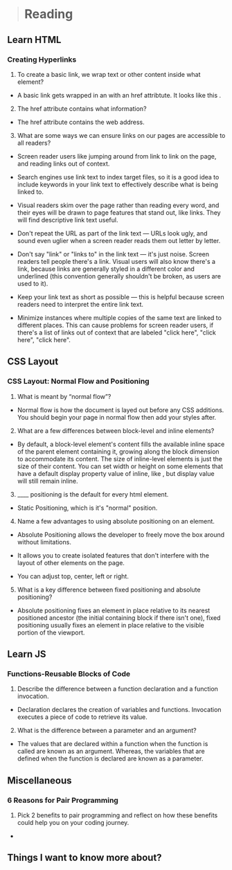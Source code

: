 > # Reading

## Learn HTML

### Creating Hyperlinks

1. To create a basic link, we wrap text or other content inside what element?

- A basic link gets wrapped in an <a> with an href attribtute. It looks like this <a href></a>.

2. The href attribute contains what information?

- The href attribute contains the web address.

3. What are some ways we can ensure links on our pages are accessible to all readers?

- Screen reader users like jumping around from link to link on the page, and reading links out of context.

* Search engines use link text to index target files, so it is a good idea to include keywords in your link text to effectively describe what is being linked to.

* Visual readers skim over the page rather than reading every word, and their eyes will be drawn to page features that stand out, like links. They will find descriptive link text useful.

* Don't repeat the URL as part of the link text — URLs look ugly, and sound even uglier when a screen reader reads them out letter by letter.

* Don't say "link" or "links to" in the link text — it's just noise. Screen readers tell people there's a link. Visual users will also know there's a link, because links are generally styled in a different color and underlined (this convention generally shouldn't be broken, as users are used to it).

* Keep your link text as short as possible — this is helpful because screen readers need to interpret the entire link text.

* Minimize instances where multiple copies of the same text are linked to different places. This can cause problems for screen reader users, if there's a list of links out of context that are labeled "click here", "click here", "click here".

## CSS Layout

### CSS Layout: Normal Flow and Positioning

1. What is meant by “normal flow”?

- Normal flow is how the document is layed out before any CSS additions. You should begin your page in normal flow then add your styles after.

2. What are a few differences between block-level and inline elements?

- By default, a block-level element's content fills the available inline space of the parent element containing it, growing along the block dimension to accommodate its content. The size of inline-level elements is just the size of their content. You can set width or height on some elements that have a default display property value of inline, like <img>, but display value will still remain inline.

3. \_\_\_\_ positioning is the default for every html element.

- Static Positioning, which is it's "normal" position.

4. Name a few advantages to using absolute positioning on an element.

- Absolute Positioning allows the developer to freely move the box around without limitations.

* It allows you to create isolated features that don't interfere with the layout of other elements on the page.

* You can adjust top, center, left or right.

5. What is a key difference between fixed positioning and absolute positioning?

- Absolute positioning fixes an element in place relative to its nearest positioned ancestor (the initial containing block if there isn't one), fixed positioning usually fixes an element in place relative to the visible portion of the viewport.

## Learn JS

### Functions-Reusable Blocks of Code

1. Describe the difference between a function declaration and a function invocation.

- Declaration declares the creation of variables and functions. Invocation executes a piece of code to retrieve its value.

2. What is the difference between a parameter and an argument?

- The values that are declared within a function when the function is called are known as an argument. Whereas, the variables that are defined when the function is declared are known as a parameter.

## Miscellaneous

### 6 Reasons for Pair Programming

1. Pick 2 benefits to pair programming and reflect on how these benefits could help you on your coding journey.

-

## Things I want to know more about?

